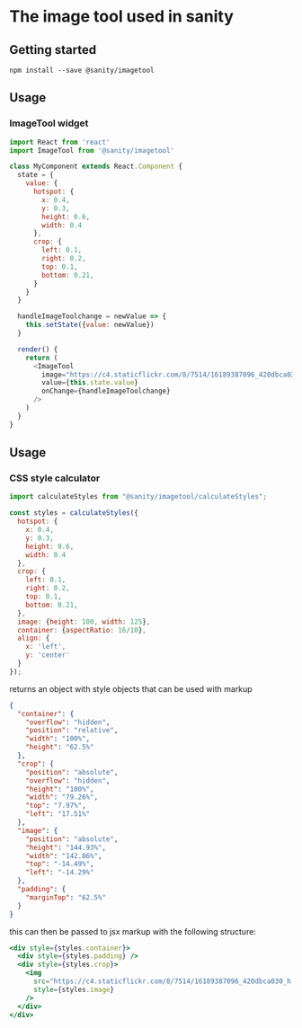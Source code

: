 # The image tool used in sanity

## Getting started

    npm install --save @sanity/imagetool


## Usage

### ImageTool widget

```js
import React from 'react'
import ImageTool from '@sanity/imagetool'

class MyComponent extends React.Component {
  state = {
    value: {
      hotspot: {
        x: 0.4,
        y: 0.3,
        height: 0.6,
        width: 0.4
      },
      crop: {
        left: 0.1,
        right: 0.2,
        top: 0.1,
        bottom: 0.21,
      }
    }
  }

  handleImageToolchange = newValue => {
    this.setState({value: newValue})
  }

  render() {
    return (
      <ImageTool
        image="https://c4.staticflickr.com/8/7514/16189387096_420dbca030_h.jpg"
        value={this.state.value}
        onChange={handleImageToolchange}
      />
    )
  }
}
```

## Usage

### CSS style calculator

```js
import calculateStyles from "@sanity/imagetool/calculateStyles";

const styles = calculateStyles({
  hotspot: {
    x: 0.4,
    y: 0.3,
    height: 0.6,
    width: 0.4
  },
  crop: {
    left: 0.1,
    right: 0.2,
    top: 0.1,
    bottom: 0.21,
  },
  image: {height: 100, width: 125},
  container: {aspectRatio: 16/10},
  align: {
    x: 'left',
    y: 'center'
  }
});
```

returns an object with style objects that can be used with markup

```json
{
  "container": {
    "overflow": "hidden",
    "position": "relative",
    "width": "100%",
    "height": "62.5%"
  },
  "crop": {
    "position": "absolute",
    "overflow": "hidden",
    "height": "100%",
    "width": "79.26%",
    "top": "7.97%",
    "left": "17.51%"
  },
  "image": {
    "position": "absolute",
    "height": "144.93%",
    "width": "142.86%",
    "top": "-14.49%",
    "left": "-14.29%"
  },
  "padding": {
    "marginTop": "62.5%"
  }
}
```

this can then be passed to jsx markup with the following structure:
```jsx
<div style={styles.container}>
  <div style={styles.padding} />
  <div style={styles.crop}>
    <img
      src="https://c4.staticflickr.com/8/7514/16189387096_420dbca030_h.jpg"
      style={styles.image}
    />
  </div>
</div>
```